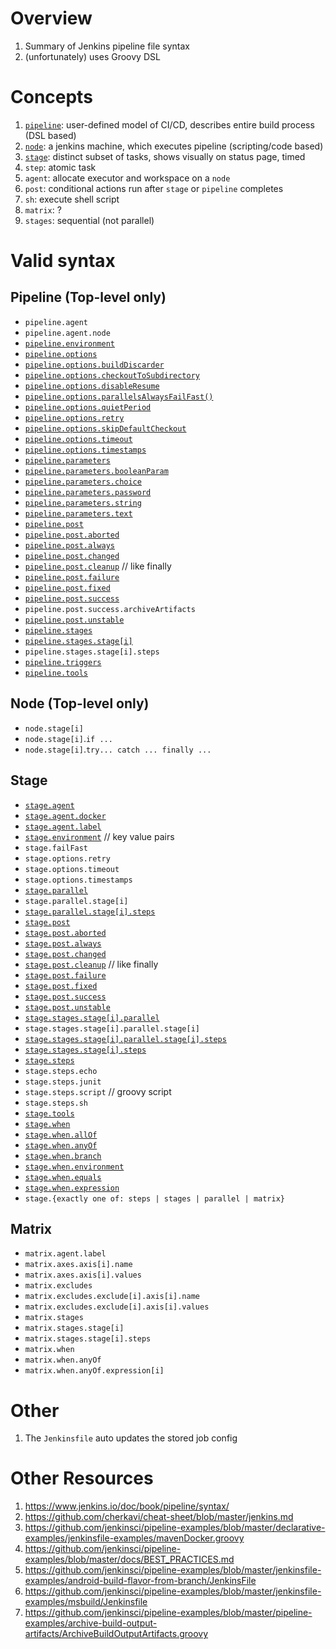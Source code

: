 # Overview

1. Summary of Jenkins pipeline file syntax
1. (unfortunately) uses Groovy DSL

# Concepts

1. [`pipeline`](https://www.jenkins.io/doc/book/pipeline/syntax/#declarative-pipeline): user-defined model of CI/CD, describes entire build process (DSL based)
1. [`node`](https://www.jenkins.io/doc/book/pipeline/syntax/#flow-control): a jenkins machine, which executes pipeline (scripting/code based)
1. [`stage`](https://www.jenkins.io/doc/book/pipeline/syntax/#stage): distinct subset of tasks, shows visually on status page, timed
1. `step`: atomic task
1. `agent`: allocate executor and workspace on a `node`
1. `post`: conditional actions run after `stage` or `pipeline` completes
1. `sh`: execute shell script
1. `matrix`: ?
1. `stages`: sequential (not parallel)

# Valid syntax

## Pipeline (Top-level only)

- `pipeline.agent`
- `pipeline.agent.node`
- [`pipeline.environment`](https://www.jenkins.io/doc/book/pipeline/syntax/#environment)
- [`pipeline.options`](https://www.jenkins.io/doc/book/pipeline/syntax/#options)
- [`pipeline.options.buildDiscarder`](https://www.jenkins.io/doc/book/pipeline/syntax/#options)
- [`pipeline.options.checkoutToSubdirectory`](https://www.jenkins.io/doc/book/pipeline/syntax/#options)
- [`pipeline.options.disableResume`](https://www.jenkins.io/doc/book/pipeline/syntax/#options)
- [`pipeline.options.parallelsAlwaysFailFast()`](https://www.jenkins.io/doc/book/pipeline/syntax/#options)
- [`pipeline.options.quietPeriod`](https://www.jenkins.io/doc/book/pipeline/syntax/#options)
- [`pipeline.options.retry`](https://www.jenkins.io/doc/book/pipeline/syntax/#options)
- [`pipeline.options.skipDefaultCheckout`](https://www.jenkins.io/doc/book/pipeline/syntax/#options)
- [`pipeline.options.timeout`](https://www.jenkins.io/doc/book/pipeline/syntax/#options)
- [`pipeline.options.timestamps`](https://www.jenkins.io/doc/book/pipeline/syntax/#options)
- [`pipeline.parameters`](https://www.jenkins.io/doc/book/pipeline/syntax/#parameters)
- [`pipeline.parameters.booleanParam`](https://www.jenkins.io/doc/book/pipeline/syntax/#available-parameters)
- [`pipeline.parameters.choice`](https://www.jenkins.io/doc/book/pipeline/syntax/#available-parameters)
- [`pipeline.parameters.password`](https://www.jenkins.io/doc/book/pipeline/syntax/#available-parameters)
- [`pipeline.parameters.string`](https://www.jenkins.io/doc/book/pipeline/syntax/#available-parameters)
- [`pipeline.parameters.text`](https://www.jenkins.io/doc/book/pipeline/syntax/#available-parameters)
- [`pipeline.post`](https://www.jenkins.io/doc/book/pipeline/syntax/#post)
- [`pipeline.post.aborted`](https://www.jenkins.io/doc/book/pipeline/syntax/#post)
- [`pipeline.post.always`](https://www.jenkins.io/doc/book/pipeline/syntax/#post)
- [`pipeline.post.changed`](https://www.jenkins.io/doc/book/pipeline/syntax/#post)
- [`pipeline.post.cleanup`](https://www.jenkins.io/doc/book/pipeline/syntax/#post) // like finally
- [`pipeline.post.failure`](https://www.jenkins.io/doc/book/pipeline/syntax/#post)
- [`pipeline.post.fixed`](https://www.jenkins.io/doc/book/pipeline/syntax/#post)
- [`pipeline.post.success`](https://www.jenkins.io/doc/book/pipeline/syntax/#post)
- `pipeline.post.success.archiveArtifacts`
- [`pipeline.post.unstable`](https://www.jenkins.io/doc/book/pipeline/syntax/#post)
- [`pipeline.stages`](https://www.jenkins.io/doc/book/pipeline/syntax/#stages)
- [`pipeline.stages.stage[i]`](https://www.jenkins.io/doc/book/pipeline/syntax/#stages)
- `pipeline.stages.stage[i].steps`
- [`pipeline.triggers`](https://www.jenkins.io/doc/book/pipeline/syntax/#triggers)
- [`pipeline.tools`](https://www.jenkins.io/doc/book/pipeline/syntax/#tools)

## Node (Top-level only)

- `node.stage[i]`
- `node.stage[i]`.`if ...`
- `node.stage[i]`.`try... catch ... finally ...`

## Stage

- [`stage.agent`](https://www.jenkins.io/doc/book/pipeline/syntax/#agent)
- [`stage.agent.docker`](https://www.jenkins.io/doc/book/pipeline/syntax/#agent-parameters)
- [`stage.agent.label`](https://www.jenkins.io/doc/book/pipeline/syntax/#agent-parameters)
- [`stage.environment`](https://www.jenkins.io/doc/book/pipeline/syntax/#environment) // key value pairs
- `stage.failFast`
- `stage.options.retry`
- `stage.options.timeout`
- `stage.options.timestamps`
- [`stage.parallel`](https://www.jenkins.io/doc/book/pipeline/syntax/#parallel)
- `stage.parallel.stage[i]`
- [`stage.parallel.stage[i].steps`](https://www.jenkins.io/doc/book/pipeline/syntax/#declarative-steps)
- [`stage.post`](https://www.jenkins.io/doc/book/pipeline/syntax/#post)
- [`stage.post.aborted`](https://www.jenkins.io/doc/book/pipeline/syntax/#post)
- [`stage.post.always`](https://www.jenkins.io/doc/book/pipeline/syntax/#post)
- [`stage.post.changed`](https://www.jenkins.io/doc/book/pipeline/syntax/#post)
- [`stage.post.cleanup`](https://www.jenkins.io/doc/book/pipeline/syntax/#post) // like finally
- [`stage.post.failure`](https://www.jenkins.io/doc/book/pipeline/syntax/#post)
- [`stage.post.fixed`](https://www.jenkins.io/doc/book/pipeline/syntax/#post)
- [`stage.post.success`](https://www.jenkins.io/doc/book/pipeline/syntax/#post)
- [`stage.post.unstable`](https://www.jenkins.io/doc/book/pipeline/syntax/#post)
- [`stage.stages.stage[i].parallel`](https://www.jenkins.io/doc/book/pipeline/syntax/#parallel)
- `stage.stages.stage[i].parallel.stage[i]`
- [`stage.stages.stage[i].parallel.stage[i].steps`](https://www.jenkins.io/doc/book/pipeline/syntax/#declarative-steps)
- [`stage.stages.stage[i].steps`](https://www.jenkins.io/doc/book/pipeline/syntax/#declarative-steps)
- [`stage.steps`](https://www.jenkins.io/doc/book/pipeline/syntax/#declarative-steps)
- `stage.steps.echo`
- `stage.steps.junit`
- `stage.steps.script` // groovy script
- `stage.steps.sh`
- [`stage.tools`](https://www.jenkins.io/doc/book/pipeline/syntax/#tools)
- [`stage.when`](https://www.jenkins.io/doc/book/pipeline/syntax/#when)
- [`stage.when.allOf`](https://www.jenkins.io/doc/book/pipeline/syntax/#built-in-conditions)
- [`stage.when.anyOf`](https://www.jenkins.io/doc/book/pipeline/syntax/#built-in-conditions)
- [`stage.when.branch`](https://www.jenkins.io/doc/book/pipeline/syntax/#built-in-conditions)
- [`stage.when.environment`](https://www.jenkins.io/doc/book/pipeline/syntax/#built-in-conditions)
- [`stage.when.equals`](https://www.jenkins.io/doc/book/pipeline/syntax/#built-in-conditions)
- [`stage.when.expression`](https://www.jenkins.io/doc/book/pipeline/syntax/#built-in-conditions)
- `stage.{exactly one of: steps | stages | parallel | matrix}`

## Matrix

- `matrix.agent.label`
- `matrix.axes.axis[i].name`
- `matrix.axes.axis[i].values`
- `matrix.excludes`
- `matrix.excludes.exclude[i].axis[i].name`
- `matrix.excludes.exclude[i].axis[i].values`
- `matrix.stages`
- `matrix.stages.stage[i]`
- `matrix.stages.stage[i].steps`
- `matrix.when`
- `matrix.when.anyOf`
- `matrix.when.anyOf.expression[i]`

# Other

1. The `Jenkinsfile` auto updates the stored job config

# Other Resources

1. https://www.jenkins.io/doc/book/pipeline/syntax/
1. https://github.com/cherkavi/cheat-sheet/blob/master/jenkins.md
1. https://github.com/jenkinsci/pipeline-examples/blob/master/declarative-examples/jenkinsfile-examples/mavenDocker.groovy
1. https://github.com/jenkinsci/pipeline-examples/blob/master/docs/BEST_PRACTICES.md
1. https://github.com/jenkinsci/pipeline-examples/blob/master/jenkinsfile-examples/android-build-flavor-from-branch/JenkinsFile
1. https://github.com/jenkinsci/pipeline-examples/blob/master/jenkinsfile-examples/msbuild/Jenkinsfile
1. https://github.com/jenkinsci/pipeline-examples/blob/master/pipeline-examples/archive-build-output-artifacts/ArchiveBuildOutputArtifacts.groovy
